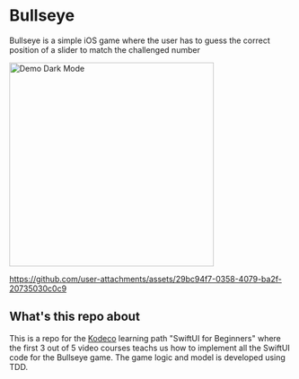 # Bullseye
Bullseye is a simple iOS game where the user has to guess the correct position of a slider to match the challenged number   


<img width="364" alt="Demo Dark Mode" src="https://github.com/user-attachments/assets/a272da66-f773-4a69-9c9e-11945dbb0c9a">

https://github.com/user-attachments/assets/29bc94f7-0358-4079-ba2f-20735030c0c9

## What's this repo about
This is a repo for the [Kodeco](https://www.kodeco.com/ios/paths/learn) learning path "SwiftUI for Beginners" where the first 3 out of 5 video courses teachs us how to implement all the SwiftUI code for the Bullseye game. The game logic and model is developed using TDD.
